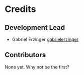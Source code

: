 # Credits

## Development Lead

- Gabriel Erzinger [gabrielerzinger](https://github.com/gabrielerzinger)

## Contributors

None yet. Why not be the first?
